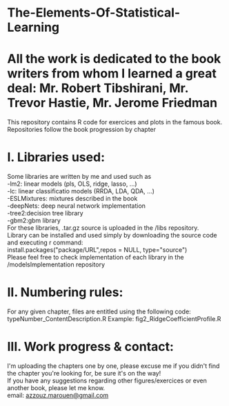 # The-Elements-Of-Statistical-Learning
# All the work is dedicated to the book writers from whom I learned a great deal: Mr. Robert Tibshirani, Mr. Trevor Hastie, Mr. Jerome Friedman

This repository contains R code for exercices and plots in the famous book.
Repositories follow the book progression by chapter

# I. Libraries used:
Some libraries are written by me and used such as  
-lm2: linear models (pls, OLS, ridge, lasso, ...)  
-lc: linear classificatio  models (RRDA, LDA, QDA, ...)  
-ESLMixtures: mixtures described in the book  
-deepNets: deep neural network implementation  
-tree2:decision tree library  
-gbm2:gbm library  
For these libraries, .tar.gz source is uploaded in the /libs repository.  
Library can be installed and used simply by downloading the source code and executing r command:  
install.packages("package/URL",repos = NULL, type="source")  
Please feel free to check implementation of each library in the /modelsImplementation repository  

# II. Numbering rules:
For any given chapter, files are entitled using the following code:  
typeNumber_ContentDescription.R Example: fig2_RidgeCoefficientProfile.R  

# III. Work progress & contact:
I'm uploading the chapters one by one, please excuse me if you didn't find the chapter you're looking for, be sure it's on the way!  
If you have any suggestions regarding other figures/exercices or even another book, please let me know.  
email: <azzouz.marouen@gmail.com>  
